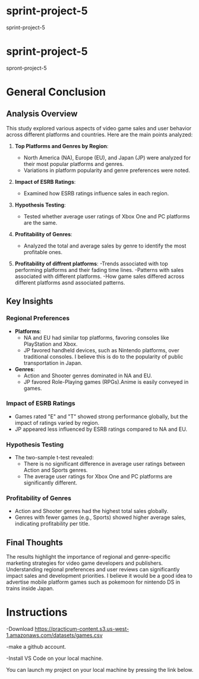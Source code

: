 # sprint-project-5
sprint-project-5
# sprint-project-5
spront-project-5
# General Conclusion

## Analysis Overview
This study explored various aspects of video game sales and user behavior across different platforms and countries. Here are the main points analyzed:

1. **Top Platforms and Genres by Region**:
   - North America (NA), Europe (EU), and Japan (JP) were analyzed for their most popular platforms and genres.
   - Variations in platform popularity and genre preferences were noted.

2. **Impact of ESRB Ratings**:
   - Examined how ESRB ratings influence sales in each region.

3. **Hypothesis Testing**:
   - Tested whether average user ratings of Xbox One and PC platforms are the same.

4. **Profitability of Genres**:
   - Analyzed the total and average sales by genre to identify the most profitable ones.

5. **Profitability of diffrent platforms**:
  -Trends associated with top performing platforms and their fading time lines.
  -Patterns with sales associated with different platforms.
  -How game sales differed across different platforms asnd associated patterns.

## Key Insights

### Regional Preferences
- **Platforms**:
  - NA and EU had similar top platforms, favoring consoles like PlayStation and Xbox.
  - JP favored handheld devices, such as Nintendo platforms, over traditional consoles. I believe this is do to the popularity of public transportation in Japan.
- **Genres**:
  - Action and Shooter genres dominated in NA and EU.
  - JP favored Role-Playing games (RPGs).Anime is easily conveyed in games.

### Impact of ESRB Ratings
- Games rated "E" and "T" showed strong performance globally, but the impact of ratings varied by region.
- JP appeared less influenced by ESRB ratings compared to NA and EU.

### Hypothesis Testing
- The two-sample t-test revealed:
  - There is no significant difference in average user ratings between Action and Sports genres.
  - The average user ratings for Xbox One and PC platforms are significantly different.
### Profitability of Genres
- Action and Shooter genres had the highest total sales globally.
- Genres with fewer games (e.g., Sports) showed higher average sales, indicating profitability per title.

## Final Thoughts
The results highlight the importance of regional and genre-specific marketing strategies for video game developers and publishers. Understanding regional preferences and user reviews can significantly impact sales and development priorities. I believe it would be a good idea to advertise mobile platform games such as pokemoon for nintendo DS in trains inside Japan. 


#   Instructions

-Download https://practicum-content.s3.us-west-1.amazonaws.com/datasets/games.csv

-make a github account.

-Install VS Code on your local machine.

You can launch my project on your local machine by pressing the link below.

